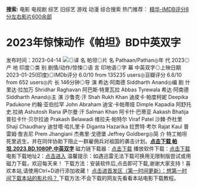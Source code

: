 **搜索:** 电影 电视剧 综艺 旧综艺 游戏 动漫 综合搜索 热门推荐： [精华-IMDB评分8分左右影片600余部](https://www.dytt8.com/html/gndy/jddy/20160320/50510.html)
# 2023年惊悚动作《帕坦》BD中英双字
发布时间：2023-04-14 
![](https://img9.doubanio.com/view/photo/l_ratio_poster/public/p2882742690.jpg)◎译 名 帕坦◎片 名 Pathaan/Pathan◎年 代 2023◎产 地 印度◎类 别 剧情/动作/惊悚◎语 言 印地语◎字 幕 中英双字◎上映日期 2023-01-25(印度)◎IMDb评分 6.0/10 from 135235 users◎豆瓣评分 6.6/10 from 652 users◎片 长 146分钟◎导 演 希达·阿南德 Siddharth Anand◎编 剧 什里达·拉加万 Shridhar Raghavan 阿巴斯·特里瓦拉 Abbas Tyrewala 希达·阿南德 Siddharth Anand◎主 演 沙鲁克·汗 Shah Rukh Khan 迪皮卡·帕度柯妮 Deepika Padukone 约翰·亚伯拉罕 John Abraham 迪宝·卡帕蒂娅 Dimple Kapadia 阿舒托史.拉纳 Ashutosh Rana 萨尔曼·汗 Salman Khan 阿卡什·巴蒂亚 Aakash Bhatija 普拉卡什·贝尔拉迪 Prakash Belawadi 维拉夫·帕特尔 Viraf Patel 沙棘·乔杜里 Shaji Chaudhary 迪甘塔·哈扎里卡 Diganta Hazarika 拉贾特·考尔 Rajat Kaul 普雷姆·詹吉尼 Prem Jhangiani 杰弗里·戈德堡 Jeffrey Goldberg◎简 介 特工帕坦死里逃生，并在同伴协助下阻止一群雇佣兵对祖国的袭击计划。[**点击下载 帕坦.2023.BD.1080P.中英双字**](magnet:?xt=urn:btih:083f633dffcdd47438562eb8a3bdad6a1b72e029&dn=%e9%98%b3%e5%85%89%e7%94%b5%e5%bd%b1dy.ygdy8.com.%e5%b8%95%e5%9d%a6.2023.BD.1080P.%e4%b8%ad%e8%8b%b1%e5%8f%8c%e5%ad%97.mkv&tr=udp%3a%2f%2ftracker.opentrackr.org%3a1337%2fannounce&tr=udp%3a%2f%2fexodus.desync.com%3a6969%2fannounce) 磁力链下载器：[点击下载](https://dygod.org/js/bt.htm "qBittorrent") 播放软件下载：[点击下载](https://dygod.org/js/player.htm "PotPlayer") 电影下载地址2：[点击进入](https://dygod.org/ "阳光电影") 温馨提示：如遇迅雷无法下载可换用无限制版尝试或用磁力下载，欢迎每天来！  下载方法：安装软件后,点击即可下载,谢谢大家支持！喜欢本站,请使用Ctrl+D进行添加收藏！ [点击进首发区（第一时间更新）：想第一时间下载本站的影片吗？ ](https://www.ygdy8.net/)下载方法:不会下载的网友先看看本站电影下载教程。